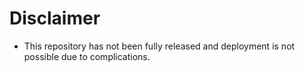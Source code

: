 # Disclaimer

* This repository has not been fully released and deployment is not possible due to complications.
